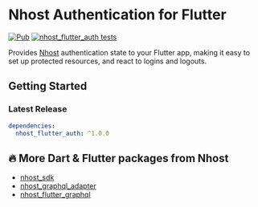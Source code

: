 # Nhost Authentication for Flutter

[![Pub](https://img.shields.io/pub/v/nhost_flutter_auth)](https://pub.dev/packages/nhost_flutter_auth)
[![nhost_flutter_auth tests](https://github.com/nhost/nhost-dart/actions/workflows/test.nhost_flutter_auth.yaml/badge.svg)](https://github.com/nhost/nhost-dart/actions/workflows/test.nhost_flutter_auth.yaml)

Provides [Nhost](https://nhost.io) authentication state to your Flutter app,
making it easy to set up protected resources, and react to logins and logouts.

## Getting Started
### Latest Release

```yaml
dependencies:
  nhost_flutter_auth: ^1.0.0
```

## 🔥 More Dart & Flutter packages from Nhost

* [nhost_sdk](https://pub.dev/packages/nhost_sdk)
* [nhost_graphql_adapter](https://pub.dev/packages/nhost_graphql_adapter)
* [nhost_flutter_graphql](https://pub.dev/packages/nhost_flutter_graphql)
